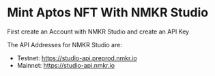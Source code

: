 # Mint Aptos NFT With NMKR Studio

First create an Account with NMKR Studio and create an API Key

The API Addresses for NMKR Studio are:

- Testnet: https://studio-api.preprod.nmkr.io
- Mainnet: https://studio-api.nmkr.io

  
